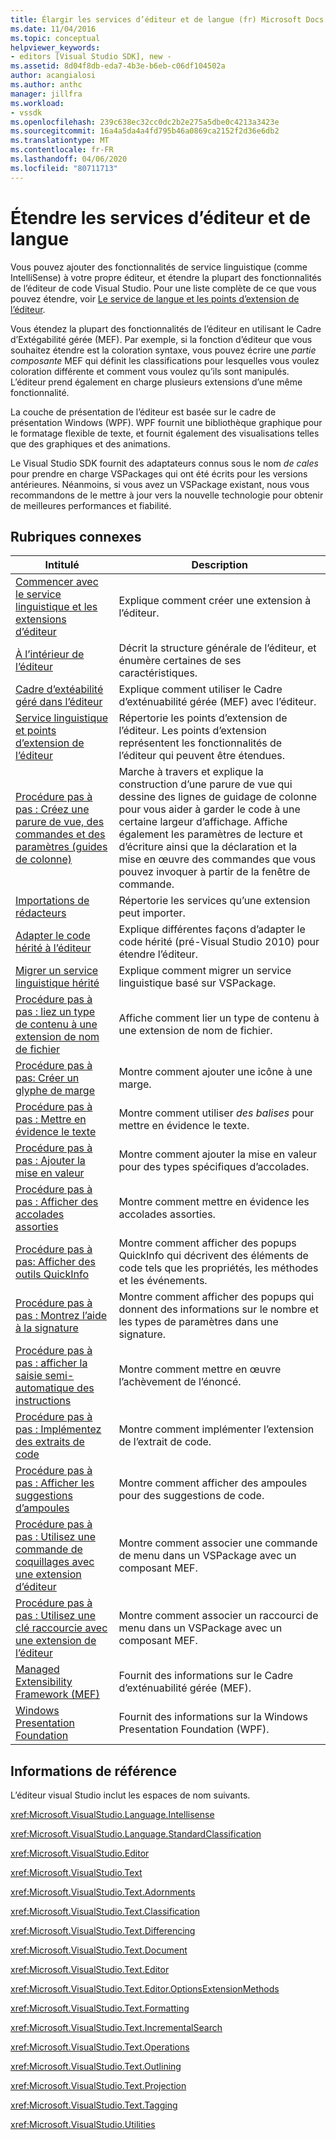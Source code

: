 ```yaml
---
title: Élargir les services d’éditeur et de langue (fr) Microsoft Docs
ms.date: 11/04/2016
ms.topic: conceptual
helpviewer_keywords:
- editors [Visual Studio SDK], new -
ms.assetid: 8d04f8db-eda7-4b3e-b6eb-c06df104502a
author: acangialosi
ms.author: anthc
manager: jillfra
ms.workload:
- vssdk
ms.openlocfilehash: 239c638ec32cc0dc2b2e275a5dbe0c4213a3423e
ms.sourcegitcommit: 16a4a5da4a4fd795b46a0869ca2152f2d36e6db2
ms.translationtype: MT
ms.contentlocale: fr-FR
ms.lasthandoff: 04/06/2020
ms.locfileid: "80711713"
---
```

# <a name="extend-the-editor-and-language-services"></a>Étendre les services d’éditeur et de langue
Vous pouvez ajouter des fonctionnalités de service linguistique (comme IntelliSense) à votre propre éditeur, et étendre la plupart des fonctionnalités de l’éditeur de code Visual Studio.  Pour une liste complète de ce que vous pouvez étendre, voir [Le service de langue et les points d’extension de l’éditeur](../extensibility/language-service-and-editor-extension-points.md).

 Vous étendez la plupart des fonctionnalités de l’éditeur en utilisant le Cadre d’Extégabilité gérée (MEF). Par exemple, si la fonction d’éditeur que vous souhaitez étendre est la coloration syntaxe, vous pouvez écrire une *partie composante* MEF qui définit les classifications pour lesquelles vous voulez coloration différente et comment vous voulez qu’ils sont manipulés. L’éditeur prend également en charge plusieurs extensions d’une même fonctionnalité.

 La couche de présentation de l’éditeur est basée sur le cadre de présentation Windows (WPF). WPF fournit une bibliothèque graphique pour le formatage flexible de texte, et fournit également des visualisations telles que des graphiques et des animations.

 Le Visual Studio SDK fournit des adaptateurs connus sous le nom *de cales* pour prendre en charge VSPackages qui ont été écrits pour les versions antérieures. Néanmoins, si vous avez un VSPackage existant, nous vous recommandons de le mettre à jour vers la nouvelle technologie pour obtenir de meilleures performances et fiabilité.

## <a name="related-topics"></a>Rubriques connexes

|Intitulé|Description|
|-----------|-----------------|
|[Commencer avec le service linguistique et les extensions d’éditeur](../extensibility/getting-started-with-language-service-and-editor-extensions.md)|Explique comment créer une extension à l’éditeur.|
|[À l’intérieur de l’éditeur](../extensibility/inside-the-editor.md)|Décrit la structure générale de l’éditeur, et énumère certaines de ses caractéristiques.|
|[Cadre d’extéabilité géré dans l’éditeur](../extensibility/managed-extensibility-framework-in-the-editor.md)|Explique comment utiliser le Cadre d’exténuabilité gérée (MEF) avec l’éditeur.|
|[Service linguistique et points d’extension de l’éditeur](../extensibility/language-service-and-editor-extension-points.md)|Répertorie les points d’extension de l’éditeur. Les points d’extension représentent les fonctionnalités de l’éditeur qui peuvent être étendues.|
|[Procédure pas à pas : Créez une parure de vue, des commandes et des paramètres (guides de colonne)](../extensibility/walkthrough-creating-a-view-adornment-commands-and-settings-column-guides.md)|Marche à travers et explique la construction d’une parure de vue qui dessine des lignes de guidage de colonne pour vous aider à garder le code à une certaine largeur d’affichage.  Affiche également les paramètres de lecture et d’écriture ainsi que la déclaration et la mise en œuvre des commandes que vous pouvez invoquer à partir de la fenêtre de commande.|
|[Importations de rédacteurs](../extensibility/editor-imports.md)|Répertorie les services qu’une extension peut importer.|
|[Adapter le code hérité à l’éditeur](/visualstudio/extensibility/adapting-legacy-code-to-the-editor?view=vs-2015)|Explique différentes façons d’adapter le code hérité (pré-Visual Studio 2010) pour étendre l’éditeur.|
|[Migrer un service linguistique hérité](../extensibility/internals/migrating-a-legacy-language-service.md)|Explique comment migrer un service linguistique basé sur VSPackage.|
|[Procédure pas à pas : liez un type de contenu à une extension de nom de fichier](../extensibility/walkthrough-linking-a-content-type-to-a-file-name-extension.md)|Affiche comment lier un type de contenu à une extension de nom de fichier.|
|[Procédure pas à pas: Créer un glyphe de marge](../extensibility/walkthrough-creating-a-margin-glyph.md)|Montre comment ajouter une icône à une marge.|
|[Procédure pas à pas : Mettre en évidence le texte](../extensibility/walkthrough-highlighting-text.md)|Montre comment utiliser *des balises* pour mettre en évidence le texte.|
|[Procédure pas à pas : Ajouter la mise en valeur](../extensibility/walkthrough-outlining.md)|Montre comment ajouter la mise en valeur pour des types spécifiques d’accolades.|
|[Procédure pas à pas : Afficher des accolades assorties](../extensibility/walkthrough-displaying-matching-braces.md)|Montre comment mettre en évidence les accolades assorties.|
|[Procédure pas à pas: Afficher des outils QuickInfo](../extensibility/walkthrough-displaying-quickinfo-tooltips.md)|Montre comment afficher des popups QuickInfo qui décrivent des éléments de code tels que les propriétés, les méthodes et les événements.|
|[Procédure pas à pas : Montrez l’aide à la signature](../extensibility/walkthrough-displaying-signature-help.md)|Montre comment afficher des popups qui donnent des informations sur le nombre et les types de paramètres dans une signature.|
|[Procédure pas à pas : afficher la saisie semi-automatique des instructions](../extensibility/walkthrough-displaying-statement-completion.md)|Montre comment mettre en œuvre l’achèvement de l’énoncé.|
|[Procédure pas à pas : Implémentez des extraits de code](../extensibility/walkthrough-implementing-code-snippets.md)|Montre comment implémenter l’extension de l’extrait de code.|
|[Procédure pas à pas : Afficher les suggestions d’ampoules](../extensibility/walkthrough-displaying-light-bulb-suggestions.md)|Montre comment afficher des ampoules pour des suggestions de code.|
|[Procédure pas à pas : Utilisez une commande de coquillages avec une extension d’éditeur](../extensibility/walkthrough-using-a-shell-command-with-an-editor-extension.md)|Montre comment associer une commande de menu dans un VSPackage avec un composant MEF.|
|[Procédure pas à pas : Utilisez une clé raccourcie avec une extension de l’éditeur](../extensibility/walkthrough-using-a-shortcut-key-with-an-editor-extension.md)|Montre comment associer un raccourci de menu dans un VSPackage avec un composant MEF.|
|[Managed Extensibility Framework (MEF)](/dotnet/framework/mef/index)|Fournit des informations sur le Cadre d’exténuabilité gérée (MEF).|
|[Windows Presentation Foundation](/dotnet/framework/wpf/index)|Fournit des informations sur la Windows Presentation Foundation (WPF).|

## <a name="reference"></a>Informations de référence
 L’éditeur visual Studio inclut les espaces de nom suivants.

 <xref:Microsoft.VisualStudio.Language.Intellisense>

 <xref:Microsoft.VisualStudio.Language.StandardClassification>

 <xref:Microsoft.VisualStudio.Editor>

 <xref:Microsoft.VisualStudio.Text>

 <xref:Microsoft.VisualStudio.Text.Adornments>

 <xref:Microsoft.VisualStudio.Text.Classification>

 <xref:Microsoft.VisualStudio.Text.Differencing>

 <xref:Microsoft.VisualStudio.Text.Document>

 <xref:Microsoft.VisualStudio.Text.Editor>

 <xref:Microsoft.VisualStudio.Text.Editor.OptionsExtensionMethods>

 <xref:Microsoft.VisualStudio.Text.Formatting>

 <xref:Microsoft.VisualStudio.Text.IncrementalSearch>

 <xref:Microsoft.VisualStudio.Text.Operations>

 <xref:Microsoft.VisualStudio.Text.Outlining>

 <xref:Microsoft.VisualStudio.Text.Projection>

 <xref:Microsoft.VisualStudio.Text.Tagging>

 <xref:Microsoft.VisualStudio.Utilities>
